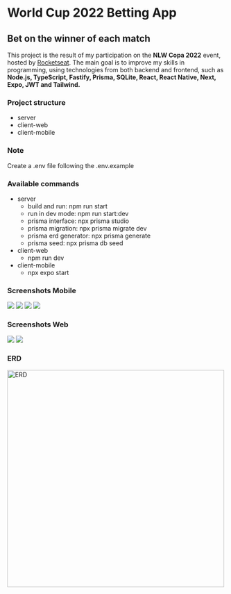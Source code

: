 # World Cup 2022 Betting App

## Bet on the winner of each match

This project is the result of my participation on the **NLW Copa 2022** event, hosted by [Rocketseat](https://rocketseat.com.br). The main goal is to improve my skills in programming, using technologies from both backend and frontend, such as **Node.js, TypeScript, Fastify, Prisma, SQLite, React, React Native, Next, Expo, JWT and Tailwind.**

### Project structure

- server
- client-web
- client-mobile

### Note

Create a .env file following the .env.example

### Available commands

- server
  - build and run: npm run start
  - run in dev mode: npm run start:dev
  - prisma interface: npx prisma studio
  - prisma migration: npx prisma migrate dev
  - prisma erd generator: npx prisma generate
  - prisma seed: npx prisma db seed
- client-web
  - npm run dev
- client-mobile
  - npx expo start

### **Screenshots Mobile**

<img src="/client-mobile/assets/screenshots/mobile-login.png">

<img src="/client-mobile/assets/screenshots/mobile-new-pool.png">

<img src="/client-mobile/assets/screenshots/mobile-list-pool.png">

<img src="/client-mobile/assets/screenshots/mobile-bet.png">

### **Screenshots Web**

<img src="/client-web/public/screenshot-pt.png">

<img src="/client-web/public/screenshot-en.png">

### **ERD**

<img src="/server/prisma/ERD.svg" alt="ERD" title="Database" width=500>
